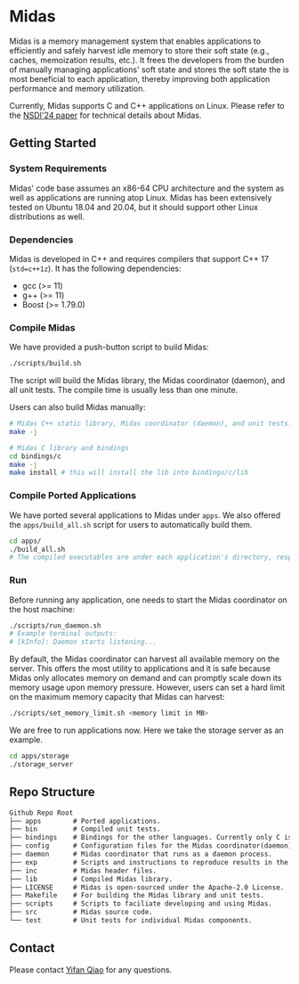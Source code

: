# Midas

Midas is a memory management system that enables applications to efficiently and safely harvest idle memory to store their soft state (e.g., caches, memoization results, etc.). It frees the developers from the burden of manually managing applications' soft state and stores the soft state the is most beneficial to each application, thereby improving both application performance and memory utilization.

Currently, Midas supports C and C++ applications on Linux. Please refer to the [NSDI'24 paper](https://www.usenix.org/conference/nsdi24/presentation/qiao) for technical details about Midas.


## Getting Started

### System Requirements
Midas' code base assumes an x86-64 CPU architecture and the system as well as applications are running atop Linux. Midas has been extensively tested on Ubuntu 18.04 and 20.04, but it should support other Linux distributions as well.

### Dependencies

Midas is developed in C++ and requires compilers that support C++ 17 (`std=c++1z`). It has the following dependencies:

* gcc (>= 11)
* g++ (>= 11)
* Boost (>= 1.79.0)

### Compile Midas
We have provided a push-button script to build Midas:
```bash
./scripts/build.sh
```
The script will build the Midas library, the Midas coordinator (daemon), and all unit tests. The compile time is usually less than one minute.

Users can also build Midas manually:
```bash
# Midas C++ static library, Midas coordinator (daemon), and unit tests.
make -j

# Midas C library and bindings
cd bindings/c
make -j
make install # this will install the lib into bindings/c/lib
```

### Compile Ported Applications
We have ported several applications to Midas under `apps`. We also offered the `apps/build_all.sh` script for users to automatically build them.

```bash
cd apps/
./build_all.sh
# The compiled executables are under each application's directory, respectively.
```

### Run
Before running any application, one needs to start the Midas coordinator on the host machine:
```bash
./scripts/run_daemon.sh
# Example terminal outputs:
# [kInfo]: Daemon starts listening...
```
By default, the Midas coordinator can harvest all available memory on the server. This offers the most utility to applications and it is safe because Midas only allocates memory on demand and can promptly scale down its memory usage upon memory pressure. However, users can set a hard limit on the maximum memory capacity that Midas can harvest:
```bash
./scripts/set_memory_limit.sh <memory limit in MB>
```

We are free to run applications now. Here we take the storage server as an example.
```bash
cd apps/storage
./storage_server
```

## Repo Structure

```txt
Github Repo Root
├── apps        # Ported applications.
├── bin         # Compiled unit tests.
├── bindings    # Bindings for the other languages. Currently only C is supported.
├── config      # Configuration files for the Midas coordinator(daemon).
├── daemon      # Midas coordinator that runs as a daemon process.
├── exp         # Scripts and instructions to reproduce results in the paper.
├── inc         # Midas header files.
├── lib         # Compiled Midas library.
├── LICENSE     # Midas is open-sourced under the Apache-2.0 License.
├── Makefile    # For building the Midas library and unit tests.
├── scripts     # Scripts to faciliate developing and using Midas.
├── src         # Midas source code.
└── test        # Unit tests for individual Midas components.
```

## Contact
Please contact [Yifan Qiao](yifanqiao@g.ucla.edu) for any questions.